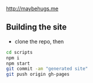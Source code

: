 http://maybehugs.me



## Building the site
- clone the repo, then
```bash
cd scripts
npm i
npm start
git commit -am "generated site"
git push origin gh-pages
```